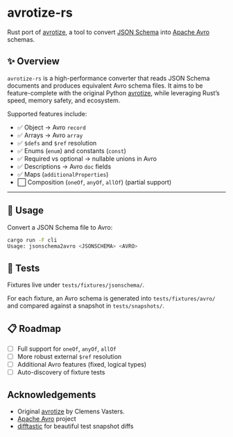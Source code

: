 # avrotize-rs

Rust port of [avrotize](https://github.com/oslabs-beta/avrotize), a tool to convert [JSON Schema](https://json-schema.org/) into [Apache Avro](https://avro.apache.org/) schemas.

## ✨ Overview

`avrotize-rs` is a high-performance converter that reads JSON Schema documents and produces equivalent Avro schema files.
It aims to be feature-complete with the original Python [avrotize](https://github.com/oslabs-beta/avrotize), while leveraging Rust’s speed, memory safety, and ecosystem.

Supported features include:

* ✅ Object → Avro `record`
* ✅ Arrays → Avro `array`
* ✅ `$defs` and `$ref` resolution
* ✅ Enums (`enum`) and constants (`const`)
* ✅ Required vs optional → nullable unions in Avro
* ✅ Descriptions → Avro `doc` fields
* ✅ Maps (`additionalProperties`)
* ⬜ Composition (`oneOf`, `anyOf`, `allOf`) (partial support)

---

## 🚀 Usage

Convert a JSON Schema file to Avro:

```bash
cargo run -F cli
Usage: jsonschema2avro <JSONSCHEMA> <AVRO>
```

## 🧪 Tests

Fixtures live under `tests/fixtures/jsonschema/`.

For each fixture, an Avro schema is generated into `tests/fixtures/avro/` and compared against a snapshot in `tests/snapshots/`.

## 📋 Roadmap

* [ ] Full support for `oneOf`, `anyOf`, `allOf`
* [ ] More robust external `$ref` resolution
* [ ] Additional Avro features (fixed, logical types)
* [ ] Auto-discovery of fixture tests

## Acknowledgements

* Original [avrotize](https://github.com/clemensv/avrotize/) by Clemens Vasters.
* [Apache Avro](https://avro.apache.org/) project
* [difftastic](https://difftastic.wilfred.me.uk/) for beautiful test snapshot diffs
